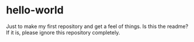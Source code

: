 # hello-world
Just to make my first repository and get a feel of things. 
Is this the readme? If it is, please ignore this repository completely. 
